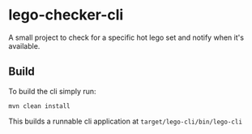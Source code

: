 # lego-checker-cli
A small project to check for a specific hot lego set and notify when it's available.

## Build
To build the cli simply run:

```
mvn clean install
```

This builds a runnable cli application at `target/lego-cli/bin/lego-cli`

